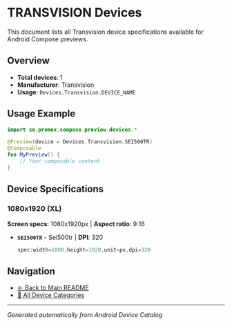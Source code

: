 # TRANSVISION Devices

This document lists all Transvision device specifications available for Android Compose previews.

## Overview

- **Total devices**: 1
- **Manufacturer**: Transvision
- **Usage**: `Devices.Transvision.DEVICE_NAME`

## Usage Example

```kotlin
import se.premex.compose.preview.devices.*

@Preview(device = Devices.Transvision.SEI500TR)
@Composable
fun MyPreview() {
    // Your composable content
}
```

## Device Specifications

### 1080x1920 (XL)

**Screen specs**: 1080x1920px | **Aspect ratio**: 9:16

- **`SEI500TR`** - Sei500tr | **DPI**: 320
  ```kotlin
  spec:width=1080,height=1920,unit=px,dpi=320
  ```

## Navigation

- [← Back to Main README](../../README.md)
- [📱 All Device Categories](../README.md)

---
*Generated automatically from Android Device Catalog*
